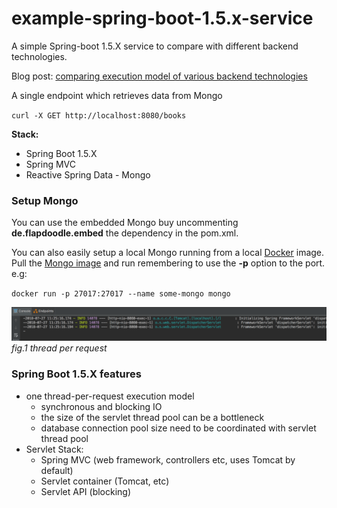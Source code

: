 # example-spring-boot-1.5.x-service
A simple Spring-boot 1.5.X service to compare with different backend technologies.

Blog post: [comparing execution model of various backend technologies](https://ioflyingnimbus.blogspot.com/2018/08/comparing-execution-model-of-various.html)

A single endpoint which retrieves data from Mongo

`curl -X GET http://localhost:8080/books`

**Stack:**
- Spring Boot 1.5.X
- Spring MVC
- Reactive Spring Data - Mongo

### Setup Mongo

You can use the embedded Mongo buy uncommenting **de.flapdoodle.embed** the dependency in the pom.xml.

You can also easily setup a local Mongo running from a local [Docker](https://www.docker.com/docker-mac) image. Pull the [Mongo image](https://hub.docker.com/_/mongo/) and run remembering to use the **-p** option to the port. e.g:

`docker run -p 27017:27017 --name some-mongo mongo`

![per_thread_handling.png](per_thread_handling.png)
_fig.1 thread per request_


### Spring Boot 1.5.X features

* one thread-per-request execution model
    - synchronous and blocking IO
    - the size of the servlet thread pool can be a bottleneck
    - database connection pool size need to be coordinated with servlet thread pool
* Servlet Stack: 
    - Spring MVC (web framework, controllers etc, uses Tomcat by default)
    - Servlet container (Tomcat, etc)
    - Servlet API (blocking)
